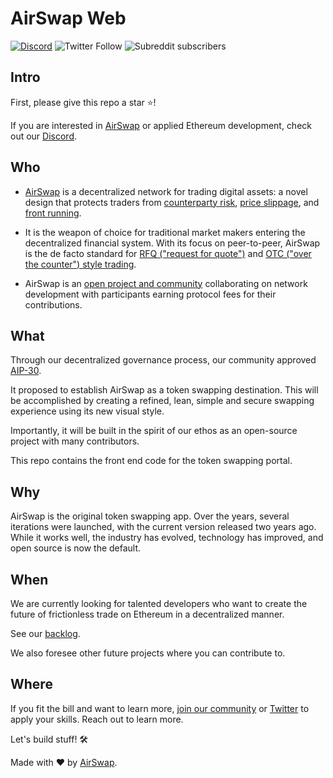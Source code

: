 # AirSwap Web

[![Discord](https://img.shields.io/discord/590643190281928738.svg)](https://chat.airswap.io) ![Twitter Follow](https://img.shields.io/twitter/follow/airswap?style=social) ![Subreddit subscribers](https://img.shields.io/reddit/subreddit-subscribers/AirSwap?style=social)

## Intro

First, please give this repo a star ⭐️!

If you are interested in [AirSwap](https://www.airswap.io/) or applied Ethereum development, check out our [Discord](http://chat.airswap.io/).

## Who‍

- [AirSwap](https://www.airswap.io/) is a decentralized network for trading digital assets: a novel design that protects traders from [counterparty risk](https://www.investopedia.com/terms/c/counterpartyrisk.asp), [price slippage](https://www.investopedia.com/terms/s/slippage.asp#:~:text=Slippage%20refers%20to%20the%20difference,when%20market%20orders%20are%20used), and [front running](https://consensys.github.io/smart-contract-best-practices/known_attacks/#front-running).

- It is the weapon of choice for traditional market makers entering the decentralized financial system. With its focus on peer-to-peer, AirSwap is the de facto standard for [RFQ ("request for quote")](https://www.airswap.io/whitepaper.htm) and [OTC ("over the counter") style trading](<https://en.wikipedia.org/wiki/Over-the-counter_(finance)>).

- AirSwap is an [open project and community](https://community.airswap.io/) collaborating on network development with participants earning protocol fees for their contributions.

## What

Through our decentralized governance process, our community approved [AIP-30](https://community.airswap.io/t/aip-30-airswap-web-app/134).

It proposed to establish AirSwap as a token swapping destination. This will be accomplished by creating a refined, lean, simple and secure swapping experience using its new visual style.

Importantly, it will be built in the spirit of our ethos as an open-source project with many contributors.

This repo contains the front end code for the token swapping portal.

## Why

AirSwap is the original token swapping app. Over the years, several iterations were launched, with the current version released two years ago. While it works well, the industry has evolved, technology has improved, and open source is now the default.

## When

We are currently looking for talented developers who want to create the future of frictionless trade on Ethereum in a decentralized manner.

See our [backlog](https://github.com/airswap/airswap-web/projects/1).

We also foresee other future projects where you can contribute to.

## Where

If you fit the bill and want to learn more, [join our community](http://chat.airswap.io/) or [Twitter](https://twitter.com/airswap) to apply your skills. Reach out to learn more.

Let's build stuff! 🛠️

Made with ❤️ by [AirSwap](https://www.airswap.io/).
